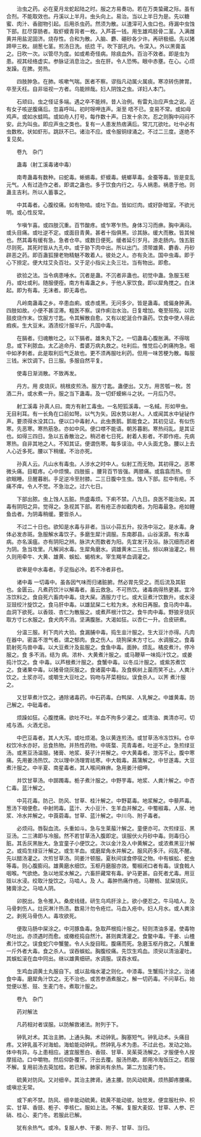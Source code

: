 <!-- { "loadSidebar": true } -->
　　治虫之药。必在夏月龙蛇起陆之时。服之方易奏功。若在万类蛰藏之际。虽有合剂。不能取效也。丹溪以上半月。虫头向上。易治。当以上半日为是。先以糖蜜、肉汁、香甜物引起。后用杀虫药。然须为散。以渣滓可入虫口也。痔漏中虫蚀下部。肛尽穿肠者。取虾蟆青背者一枚。入芦荟一钱。用生雄鸡胫骨二茎。入满雌黄并用盐泥固济。烧存性。合和为散。入脑、麝、硼砂各少许。再研极细。先以猪蹄甲三枚。胡葱七茎。煎汤日洗。纸捻 干。吹下部孔内。令深入。外以黑膏盖之。日吹一次。以管尽为度。如或希奇怪病。除痰血外。百治不效者。即是虫为患。视其经络虚实。参脉证消息治之。虫在肝。令人恐怖。眼中赤壅。在心。心烦发躁。在脾。劳热。

　　四肢肿急。在肺。咳嗽气喘。医者不察。谬指凡动属火属痰。寒凉转伤脾胃。卒至夭枉。自非垣视一方者。乌能辨哉。妇人阴蚀之虫。详妇人本门。

　　石顽曰。虫之怪证多端。遇之卒不能辨。昔人治例。有雷丸治应声虫之说。近有女子咳逆腹痛后。忽喜呼叫。初时呀呷连声。渐至 唔不已。变易不常。或如母鸡声。或如水蛙鸣。或如舟人打号。每作数十声。日发十余次。忍之则胸中闷闷不安。此为叫虫。即应声虫之类也。复有一人患发热痞满后。常兀兀欲吐。吐中必有虫数枚。状如虾形。跳跃不已。诸治不应。或令服铜绿涌之。不过二三度。遂绝不复见矣。

　　卷九　杂门

　　蛊毒（射工溪毒诸中毒）

　　南粤蛊毒有数种。曰蛇毒。蜥蜴毒。虾蟆毒。蜣螂草毒。金蚕等毒。皆是变乱元气。人有过造作之者。即谓之蛊也。多于饮食内行之。与人祸患。祸患于他。则蛊主吉利。所以人蓄事之。

　　中其毒者。心腹绞痛。如有物啮。或吐下血。皆如烂肉。或好卧暗室。不欲光明。或心性反常。

　　乍嗔乍喜。或四肢沉重。百节酸疼。或乍寒乍热。身体习习而痹。胸中满闷。或头目痛。或吐逆不定。或面目青黄。甚者十指俱黑。诊其脉。缓大而散。皆其候也。然其毒有缓有急。急者仓卒。或数日便死。缓者延引岁月。游走肠内。蚀五脏尽则死。其死时皆从九孔中。或于胁下肉中出。所以出门。须带雄黄、麝香、丹砂辟恶之药。即百蛊狐狸老物精魅不敢着人。彼处之人。亦有灸法。国中虫毒。即于心下捺定。便大炷艾灸百壮。又于足小指尖上灸三壮。当有物出。即愈。

　　欲验之法。当令病患唾水。沉者是蛊。不沉者非蛊也。初觉中蛊。急服玉枢丹。或吐或利。随服便痊。南方有毒蛊之乡。于他人家饮食。即以犀角搅之。白沫起。即为有毒。无沫者。即无毒也。

　　凡岭南蛊毒之乡。卒患血痢。或赤或黑。无问多少。皆是蛊毒。或偏身肿满。四肢如故。小便不甚涩滞。粗医不察。误作痢治水治。日复增加。奄至殒殁。以败鼓皮烧作末。饮服方寸匙。令其解散自愈。又有以蛇涎合作蛊药。饮食中使人得此瘕疾。生大豆末。酒渍绞汁服半斤。凡国中毒。

　　在膈者。归魂散吐之。以下膈者。雄朱丸下之。一切蛊毒心腹胀满。不得喘息。或下利脓血。太乙追命丹、耆婆万病丸救之。吐利后。惟觉后心刺痛拘急。咽中如矛刺者。此是取利后气乏故也。更不须再服吐利药。但用一味苦梗为散。每服三钱。米饮调下。日三服。多服自然平复。

　　使毒日渐消散。不致再发。

　　丹方。用 皮烧灰。桃根皮煎汤。服方寸匙。蛊便出。又方。用苦瓠一枚。苦酒二升。或水煮一升。服之当下蛊毒。及一切虾蟆蝌斗之状。一月后乃尽。

　　射工溪毒 孙真人曰。南方有射工毒虫。一名短狐溪毒。一名蜮。形如甲虫。无目利耳。有一长角在口前如弩。以气为矢。因水势以射人。人或闻其水中铋铋作声。要须得水没其口。便以口中毒射人。此虫畏鹅。鹅能食之。其初见证。有似伤寒。先恶寒。寒热筋急。亦如中风。便口噤不能语。朝苏暮剧。寒热闷乱。是其证也。如得三四日。急以五香散治之。稍迟者七日死。射着人影者。不即作疮。先病寒热。自非其地之人。不知其证。便谓伤寒。每多误治。中人头面尤急。腰以上去人心近多死。腰以下稍缓。不治亦死。

　　孙真人云。凡山水有毒虫。人涉水之时中人。似射工而无物。其初得之。恶寒微头痛。目眶疼。心中烦懊。四肢振 。腰背百节皆强。两膝痛。或翕翕而热。但欲眠睡。旦醒暮剧。手足逆冷至肘膝。二三日腹中生虫。蚀人下部。肛中有疮。不痛不痒。令人不觉。不急治之。过六七日。

　　下部出脓。虫上蚀人五脏。热盛毒烦。下痢不禁。八九日。良医不能治矣。其毒有阴阳之异。觉得之。急视其下部。若有疮正赤如截肉者。为阳毒最急。疮如鲤鱼齿者。为阴毒稍缓。要皆杀人。

　　不过二十日也。欲知是水毒与非者。当以小蒜五升。投汤中浴之。是水毒。身体必发赤斑。急服解水毒饮子。多磨生犀汁调服。东南郡县。山谷溪源。有水毒病。亦名溪瘟。亦有阴阳之辨。脉洪大而数者为阳。先宜发汗及浴。脉沉细而迟者为阴。急当攻里。凡解涧水毒。生犀角磨水。调雄黄末二三钱。频以麻油灌之。稍久则用牵牛、大黄、雄黄、蜈蚣、蝎梢末。宰生羯羊血调灌之。

　　欲审是中水毒者。手足指必冷。若不冷者非也。

　　诸中毒 一切毒中。虽各因气味而归诸脏腑。然必胃先受之。而后流及其脏也。金匮云。凡煮药饮汁以解毒者。虽云救急。不可热饮。诸毒病得热更甚。宜冷冻饮料之。食自死六畜肉中毒。烧大屎。酒服力寸匕。或大豆煮汁饮数升。或水浸豆豉绞汁旋饮之。食马肝中毒。以雄鼠屎二七粒为末。水和日再服。食马肉中毒。血洞下欲死。以香豉、杏仁为散服之。或煮芦根汁饮之。食牛肉中毒。野狼牙烧灰取方寸匕水服之。食犬肉不消。坚满腹胀。大渴如狂。以杏仁一升。合皮研煮。

　　分温三服。利下肉片大验。食漏脯中毒。捣生韭汁服之。生大豆汁亦得。凡肉在器中。密盖不泄气者。谓之郁肉。食之伤人。烧狗屎末方寸匕。水调服之。食毒箭射死鸟兽中毒。以大豆煮汁及盐服之。食鱼中毒。面肿。烦乱。橘皮煮汁。停冷服之。食 多不消。结为 病。浓朴、大黄煮汁服之。或马鞭草一味捣汁饮之。或姜捣汁饮之。食 中毒。以芦根煮汁服之。食蟹中毒。以冬瓜汁服之。或紫苏煮饮之。食诸果中毒。以猪骨烧灰服之。食诸菌中毒。及食枫树上菌而笑不止。人粪汁饮之。土浆亦可。或嚼生大豆吐之。钩吻与芹菜相似。误食杀人。以荠 煮汁服之。

　　又甘草煮汁饮之。通除诸毒药。中石药毒。白鸭屎、人乳解之。中雄黄毒。防己解之。中砒毒者。

　　烦躁如狂。心腹搅痛。欲吐不吐。羊血不拘多少灌之。或清油、粪清亦可。切戒与酒。火酒尤忌。

　　中巴豆毒者。其人大泻。或吐烦渴。急以黄连煎汤。或甘草汤冷冻饮料。仓卒权饮冷水亦好。忌食热物。并热性药物。中斑蝥、芫青毒者。吐逆不止。急煎绿豆汤。或黑豆汤温服。猪膏、地浆、葵子汁并解之。中大黄毒者。泄泻不止。腹中寒痛。先用姜汤热饮。次以理中汤理胃祛寒。中大戟毒。菖蒲解之。中甘遂毒。大豆煮汁服之。中半夏、南星毒者。其人喉间麻痹。急用姜汁细呷。

　　并饮甘草汤。中踯躅毒。栀子煮汁服之。中野芋毒。地浆、人粪汁解之。中杏仁毒。蓝汁解之。

　　中芫花毒。防己、防风、甘草、桂汁解之。中野葛毒。地浆解之。中藜芦毒。葱汤下咽便愈。中射罔毒。蓝汁、大小豆汁、生羊血并解之。中蜀椒毒。人尿、地浆、冷水并解之。中莨菪毒。甘草、蓝汁解之。中川乌、附子毒者。

　　必烦闷。唇裂血流。头重如斗。急与生莱菔汁解之。童便亦可。次煎绿豆、黑豆汤。二三沸即与冷服。然不若甘草汤入腹即定。误服伏火丹砂中毒。则毒归心脏。其舌灰黑胀大。急宜童子小便饮之。次以金汁及人中黄解之。或浓煮黑豆汁解之。或捣生绿豆汁解之。或生羊血。或磨犀角水并解之。服风药多汗。闷乱不醒。先以醋汤灌之。次煎甘草汤。同姜汁顿服。夏秋间误食停宿之物。中有蜈蚣、蛇虫等毒。则心腹膨闷。雄黄磨水细饮。玉枢丹磨服亦效。蜀椒闭口者有毒。误食戟人咽喉。气欲绝。急以地浆水解之。六畜肝藏常有毒。驴马更甚。自死者尤毒。用豆豉以水浸。绞取汁旋饮之。马啮人。及 人。毒肿热痛作疮。马鞭梢、鼠屎烧灰。猪膏涂之。马啮人阴。

　　卯脱出。急令推入。桑皮线缝。研生乌鸡肝涂上。欲小便忍之。牛马啮人。及马骨刺伤人。灶灰淋汁热渍。数易汁勿令疮烂。马血入疮中。妇人月水。或人粪涂之。剥死马骨伤人。毒攻欲死。

　　便取马肠中屎涂之。中河豚鱼毒。急取芦根捣汁服之。轻则清油多灌。使毒物尽吐出。亦须遇时而愈。或橄榄捣自然汁。甚则粪清灌之。食鳖中毒。干姜、山楂煮汁饮之。误食蛇穴中蟹鳖。令人头旋目眩。腹痛而死。急磨玉枢丹救之。凡蟹重一斤外者大毒。食之杀人。误吞蜈蚣。胸腹绞痛。先饮生鸡血。须臾以清油灌吐。其蜈蚣滚在血中同出。继以雄黄细研。水调服。误吞水蛭。

　　生鸡血调黄土丸服自下。或以盐梅水灌之则化。中漆毒。生蟹捣汁涂之。治诸食中毒。磨犀角汁饮之。无不治也。或苦参酒煮服之。解一切药毒。不问草石。始觉便以葱、豉、生麦门冬。煮取汁服之。

　　卷九　杂门

　　药对解法

　　凡药相对者误服。以防解救诸法。附列于下。

　　钟乳对术。其治主肺。上通头胸。术动钟乳。胸塞短气。钟乳动术。头痛目疼。又钟乳虽不对海蛤。海蛤能动钟乳。然钟乳与术为患。不过此也。发动之始。体中有异。与上患相应。速宜服葱白、香豉、甘草、吴茱萸汤解之。才服便令人按摩摇动。口中嚼物。然后仰卧覆汗。汗出去覆。服汤热歇。即用冷淘饭压之。若服不解。复用前汤去萸加桂。若已解。肺家尚有余热。第二方加麦门冬。

　　硫黄对防风。又对细辛。其治主脾肾。通主腰。防风动硫黄。烦热脚疼腰痛。或嗔忿无常。

　　或下痢不禁。防风、细辛能动硫黄。硫黄不能动彼。始觉发。便宜服杜仲、枳实、甘草、香豉、栀子、李核仁。服如上法。不解。复服大麦奴、甘草、人参、芒硝、桂心、麦门冬。若服此已解。

　　犹有余热气。或冷。复服人参、干姜、附子、甘草、当归。

